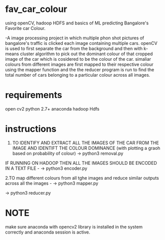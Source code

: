 # fav_car_colour
using openCV, hadoop HDFS and basics of ML predicting Bangalore's Favorite car Colour.

-A image processing project in which multiple phon shot pictures of bangalore's traffic is clicked each image containing multiple cars. openCV is used to first separate the car from the background and then with k- means cluster algorithm to pick out the dominant colour of that cropped image of the car which is cosidered to be the colour of the car. simaliar colours from different images are first mapped to their respective colour using the mapper function and the the reducer program is run to find the total number of cars belonging to a particular colour across all images.

# requirements

open cv2
python 2.7+
anaconda
hadoop Hdfs

# instructions
1. TO IDENTIFY AND EXTRACT ALL THE IMAGES OF THE CAR FROM THE IMAGE AND IDENTIFT THE COLOUR DOMINANCE (with plotting a graoh based on probability of colour)
 -> python3 removal.py
 
 IF RUNNING ON HADOOP THEN ALL THE IMAGES SHOULD BE ENCODED IN A TEXT FILE -
 -> python3 encoder.py
 
 2.TO map different colours from all tghe images and reduce similar outputs across all the images -
 -> python3 mapper.py
 
 -> python3 reducer.py
 
 # NOTE
 make sure anaconda with opencv2 library is installed in the system correctly and anaconda session is active.
